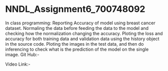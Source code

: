 # NNDL_Assignment6_700748092
In class programming:
Reporting Accuracy of model using breast cancer dataset.
Normaling the data before feeding the data to the model and checking how the normalization changing the accuracy.
Ploting the loss and accuracy for both training data and validation data using the history object in the source code.
Ploting the images in the test data, and then do inferencing to check what is the prediction of the model on the single image.
Git Hub:-

Video Link:-
